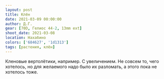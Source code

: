 ```yaml
---
layout: post
title: Клён
date: 2021-03-09 00:00:00
author: Д.Г.
gear: [70D, Гелиос 44-2, 13mm ext]
shoot_date: 2021-03-08
location: Нахабино
colors: ['684627', '1d1313']
tags: [растения, клён]
---
```

Кленовые вертолётики, например. С увеличением. Не совсем то, чего хотелось, но для желаемого надо было их разломать, а этого пока не хотелось тоже.
